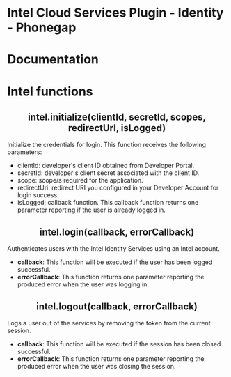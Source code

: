 Intel Cloud Services Plugin - Identity - Phonegap
=====================

Documentation
=====================

Intel functions
=====================

<center><h2>intel.initialize(clientId, secretId, scopes, redirectUrl, isLogged)</h2></center>

Initialize the credentials for login. This function receives the following parameters:

- </b>clientId</b>: developer's client ID obtained from Developer Portal.
- </b>secretId</b>: developer's client secret associated with the client ID.
- </b>scope</b>: scope/s required for the application.
- </b>redirectUri</b>: redirect URI you configured in your Developer Account for login success.
- </b>isLogged</b>: callback function. This callback function returns one parameter reporting if the user is already logged in.

<center><h2>intel.login(callback, errorCallback)</h2></center>

Authenticates users with the Intel Identity Services using an Intel account.

- <b>callback</b>: This function will be executed if the user has been logged successful.
- <b>errorCallback</b>: This function returns one parameter reporting the produced error when the user was logging in.

<center><h2>intel.logout(callback, errorCallback)</h2></center>

Logs a user out of the services by removing the token from the current session.

- <b>callback</b>: This function will be executed if the session has been closed successful.
- <b>errorCallback</b>: This function returns one parameter reporting the produced error when the user was closing the session.